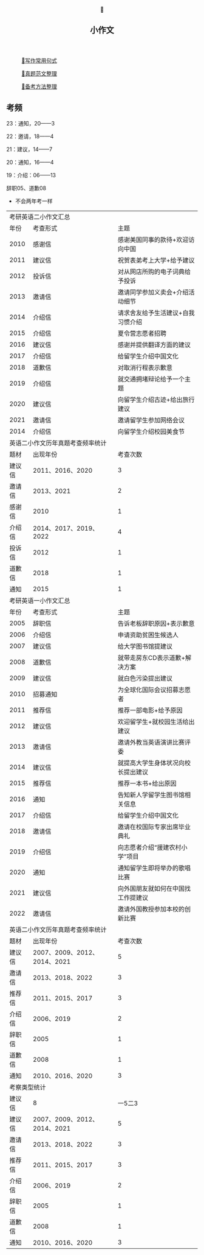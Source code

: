 </head><body><article id="6dc99671-7070-424f-b909-9a942abdd51f" class="page sans"><header><div class="page-header-icon undefined"><span class="icon">🌙</span></div><h1 class="page-title">小作文</h1><p class="page-description"></p></header><div class="page-body"><figure id="6eb60b5a-f2a1-4ee7-a14e-571fc4bd47b1" class="link-to-page"><a href="%E5%B0%8F%E4%BD%9C%E6%96%87%206dc996717070424fb9099a942abdd51f/%E5%86%99%E4%BD%9C%E5%B8%B8%E7%94%A8%E5%8F%A5%E5%BC%8F%206eb60b5af2a14ee7a14e571fc4bd47b1.html"><span class="icon">🍋</span>写作常用句式</a></figure><figure id="193a96bb-7810-4ff0-ac4f-5de64ef89135" class="link-to-page"><a href="%E5%B0%8F%E4%BD%9C%E6%96%87%206dc996717070424fb9099a942abdd51f/%E7%9C%9F%E9%A2%98%E8%8C%83%E6%96%87%E6%95%B4%E7%90%86%20193a96bb78104ff0ac4f5de64ef89135.html"><span class="icon">🏅</span>真题范文整理</a></figure><figure id="75137ed6-f25e-45f8-a3cf-512cd49d3f0a" class="link-to-page"><a href="%E5%B0%8F%E4%BD%9C%E6%96%87%206dc996717070424fb9099a942abdd51f/%E5%A4%87%E8%80%83%E6%96%B9%E6%B3%95%E6%95%B4%E7%90%86%2075137ed6f25e45f8a3cf512cd49d3f0a.html"><span class="icon">💫</span>备考方法整理</a></figure><h2 id="7a45a18c-68f0-496b-804c-811f7667cd85" class="">考频</h2><p id="d5fe9261-d14d-4a12-b28f-b4e2a3e73fae" class="">23：通知，20——3</p><p id="69a5a751-53c3-422e-8f0a-44cfcb491f97" class="">22：邀请，18——4</p><p id="c66a728a-f498-4462-85b4-7286917385f4" class="">21：建议，14——7</p><p id="56c554a6-a31d-41d9-b54a-4789d5a9033b" class="">20：通知，16——4</p><p id="afac7e25-eb93-4186-b727-77577078031e" class="">19：介绍：06——13</p><p id="4681fac1-bf97-40f0-8450-8ce5f7eb5d3d" class="">辞职05、道歉08</p><ul id="dc13b883-7116-4de1-81e3-f37a4ce4a450" class="bulleted-list"><li style="list-style-type:disc">不会两年考一样</li></ul><p id="954203fb-51e4-41fe-849b-99ecaa8cb084" class="">
</p><p id="468442af-c886-4671-bf49-924bb18d6afd" class="">
</p></div></article><span class="sans" style="font-size:14px;padding-top:2em"></span></body></html>

<table>
<tr>
<td colspan="3" >考研英语二小作文汇总</td>
</tr>
<tr>
<td>年份</td><td>考查形式</td><td>主题</td>
</tr>
<tr>
<td>2010</td><td>感谢信</td><td>感谢美国同事的款待+欢迎访向中国</td>
</tr>
<tr>
<td>2011</td><td>建议信</td><td>祝贺表弟考上大学+给予建议</td>
</tr>
<tr>
<td>2012</td><td>投诉信</td><td>对从网店所购的电子词典给予投诉</td>
</tr>
<tr>
<td>2013</td><td>邀请信</td><td>邀请同学参加义卖会+介绍活动细节</td>
</tr>
<tr>
<td>2014</td><td>介绍信</td><td>请求舍友给予生活建议+自我习惯介绍</td>
</tr>
<tr>
<td>2015</td><td>介绍信</td><td>夏令营志愿者招聘</td>
</tr>
<tr>
<td>2016</td><td>建议信</td><td>感谢并提供翻译方面的建议</td>
</tr>
<tr>
<td>2017</td><td>介绍信</td><td>给留学生介绍中国文化</td>
</tr>
<tr>
<td>2018</td><td>道歉信</td><td>对取消行程表示歉意</td>
</tr>
<tr>
<td>2019</td><td>介绍信</td><td>就交通拥堵辩论给予一个主题</td>
</tr>
<tr>
<td>2020</td><td>建议信</td><td>向留学生介绍古迹+给出旅行建议</td>
</tr>
<tr>
<td>2021</td><td>邀请信</td><td>邀请留学生参加网络会议</td>
</tr>
<tr>
<td>2014</td><td>介绍信</td><td>向留学生介绍校园美食节</td>
</tr>
<tr>
<td colspan="3" >英语二小作文历年真题考查频率统计</td>
</tr>
<tr>
<td>题材</td><td>出现年份</td><td>考查次数</td>
</tr>
<td>建议信</td><td>2011、2016、2020</td><td>3</td>
</tr>
<tr>
<td>邀请信</td><td>2013、2021</td><td>2</td>
</tr>
<tr>
<td>感谢信</td><td>2010</td><td>1</td>
</tr>
<tr>
<td>介绍信</td><td>2014、2017、2019、2022</td><td>4</td>
</tr>
<tr>
<td>投诉信</td><td>2012</td><td>1</td>
</tr>
<tr>
<td>道歉信</td><td>2018</td><td>1</td>
</tr>
<tr>
<td>通知</td><td>2015</td><td>1</td>
</tr>
<tr>
<td colspan="3" >考研英语一小作文汇总</td>
</tr>
<tr>
<td>年份</td><td>考查形式</td><td>主题</td>
</tr>
<tr>
<td>2005</td><td>辞职信</td><td>告诉老板辞职原因+表示歉意</td>
</tr>
<tr>
<td>2006</td><td>介绍信</td><td>申请资助贫困生候选人</td>
</tr>
<tr>
<td>2007</td><td>建议信</td><td>给大学图书馆提建议</td>
</tr>
<tr>
<td>2008</td><td>道歉信</td><td>就带走房东CD表示道歉+解决方案</td>
</tr>
<tr>
<td>2009</td><td>建议信</td><td>就白色污染提出建议</td>
</tr>
<tr>
<td>2010</td><td>招募通知</td><td>为全球化国际会议招募志愿者</td>
</tr>
<tr>
<td>2011</td><td>推荐信</td><td>推荐一部电影+给予原因</td>
</tr>
<tr>
<td>2012</td><td>建议信</td><td>欢迎留学生+就校园生活给出建议</td>
</tr>
<tr>
<td>2013</td><td>邀请信</td><td>邀请外教当英语演讲比赛评委</td>
</tr>
<tr>
<td>2014</td><td>建议信</td><td>就提高大学生身体状况向校长提出建议</td>
</tr>
<tr>
<td>2015</td><td>推荐信</td><td>推荐一本书+给出原因</td>
</tr>
<tr>
<td>2016</td><td>通知</td><td>告知新人学留学生图书馆相关信息</td>
</tr>
<tr>
<td>2017</td><td>介绍信</td><td>给留学生介绍中国文化</td>
</tr>
<tr>
<td>2018</td><td>邀请信</td><td>邀请在校国际专家出席毕业典礼</td>
</tr>
<tr>
<td>2019</td><td>介绍信</td><td>向志愿者介绍“援建农村小学”项目</td>
</tr>
<tr>
<td>2020</td><td>通知</td><td>通知留学生即将举办的歌唱比赛</td>
</tr>
<tr>
<td>2021</td><td>建议信</td><td>向外国朋友就如何在中国找工作提建议</td>
</tr>
<tr>
<td>2022</td><td>邀请信</td><td>邀请外国教授参加本校的创新比赛</td>
</tr>
<tr>
<td colspan="3" >英语二小作文历年真题考查频率统计</td>
</tr>
<tr>
<td>题材</td><td>出现年份</td><td>考查次数</td>
</tr>
<td>建议信</td><td>2007、2009、2012、2014、2021</td><td>5</td>
</tr>
<tr>
<td>邀请信</td><td>2013、2018、2022</td><td>3</td>
</tr>
<tr>
<td>推荐信</td><td>2011、2015、2017</td><td>3</td>
</tr>
<tr>
<td>介绍信</td><td>2006、2019</td><td>2</td>
</tr>
<tr>
<td>辞职信</td><td>2005</td><td>1</td>
</tr>
<tr>
<td>道歉信</td><td>2008</td><td>1</td>
</tr>
<tr>
<td>通知</td><td>2010、2016、2020</td><td>3</td>
</tr>
<td colspan="3" >考察类型统计</td>
</tr>
<tr>
<td>建议信</td><td>8</td><td>一5二3</td>
</tr>
<td>建议信</td><td>2007、2009、2012、2014、2021</td><td>5</td>
</tr>
<tr>
<td>邀请信</td><td>2013、2018、2022</td><td>3</td>
</tr>
<tr>
<td>推荐信</td><td>2011、2015、2017</td><td>3</td>
</tr>
<tr>
<td>介绍信</td><td>2006、2019</td><td>2</td>
</tr>
<tr>
<td>辞职信</td><td>2005</td><td>1</td>
</tr>
<tr>
<td>道歉信</td><td>2008</td><td>1</td>
</tr>
<tr>
<td>通知</td><td>2010、2016、2020</td><td>3</td>
</tr>
</table> 
